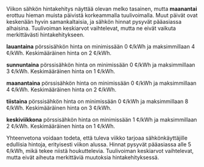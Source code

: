 Viikon sähkön hintakehitys näyttää olevan melko tasainen, mutta **maanantai** erottuu hieman muista päivistä korkeammalla tuulivoimalla. Muut päivät ovat keskenään hyvin samankaltaisia, ja sähkön hinnat pysyvät pääasiassa alhaisina. Tuulivoiman keskiarvot vaihtelevat, mutta ne eivät vaikuta merkittävästi hintakehitykseen.

**lauantaina** pörssisähkön hinta on minimissään 0 ¢/kWh ja maksimmillaan 4 ¢/kWh. Keskimääräinen hinta on 2 ¢/kWh. 

**sunnuntaina** pörssisähkön hinta on minimissään 0 ¢/kWh ja maksimmillaan 3 ¢/kWh. Keskimääräinen hinta on 1 ¢/kWh.

**maanantaina** pörssisähkön hinta on minimissään 0 ¢/kWh ja maksimmillaan 4 ¢/kWh. Keskimääräinen hinta on 2 ¢/kWh.

**tiistaina** pörssisähkön hinta on minimissään 0 ¢/kWh ja maksimmillaan 8 ¢/kWh. Keskimääräinen hinta on 3 ¢/kWh.

**keskiviikkona** pörssisähkön hinta on minimissään 1 ¢/kWh ja maksimmillaan 2 ¢/kWh. Keskimääräinen hinta on 1 ¢/kWh.

Yhteenvetona voidaan todeta, että tuleva viikko tarjoaa sähkönkäyttäjille edullisia hintoja, erityisesti viikon alussa. Hinnat pysyvät pääasiassa alle 5 ¢/kWh, mikä tekee niistä houkuttelevia. Tuulivoiman keskiarvot vaihtelevat, mutta eivät aiheuta merkittäviä muutoksia hintakehityksessä.